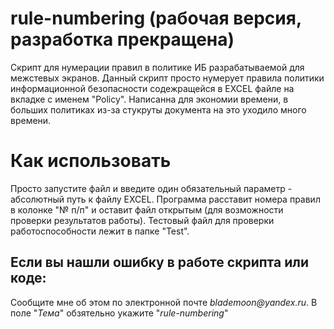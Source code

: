 # rule-numbering (рабочая версия, разработка прекращена)
Скрипт для нумерации правил в политике ИБ разрабатываемой для межстевых экранов.
Данный скрипт просто нумерует правила политики информационной безопасности содежращейся в EXCEL файле на вкладке с именем "Policy". 
Написанна для экономии времени, в больших политиках из-за стукруты документа на это уходило много времени.

# Как использовать

Просто запустите файл и введите один обязательный параметр - абсолютный путь к файлу EXCEL. Программа расставит номера правил в колонке "№ п/п" и оставит файл открытым (для возможности проверки результатов работы).
Тестовый файл для проверки работоспособности лежит в папке "Test".

## Если вы нашли ошибку в работе скрипта или коде:
  Сообщите мне об этом по электронной почте _blademoon@yandex.ru_.
  В поле "_Тема_" обзятельно укажите "_rule-numbering_"



